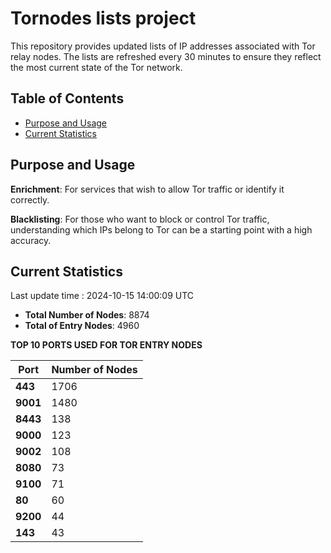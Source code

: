 # Tornodes lists project

This repository provides updated lists of IP addresses associated with Tor relay nodes. The lists are refreshed every 30 minutes to ensure they reflect the most current state of the Tor network.

## Table of Contents

- [Purpose and Usage](#purpose-and-usage)
- [Current Statistics](#current-statistics)


## Purpose and Usage

**Enrichment**: For services that wish to allow Tor traffic or identify it correctly.

**Blacklisting**: For those who want to block or control Tor traffic, understanding which IPs belong to Tor can be a starting point with a high accuracy.

## Current Statistics

Last update time : 2024-10-15 14:00:09 UTC

- **Total Number of Nodes**: 8874
- **Total of Entry Nodes**: 4960

**TOP 10 PORTS USED FOR TOR ENTRY NODES**

| **Port** | **Number of Nodes** |
|------|-----------------|
| **443**   | 1706  |
| **9001**   | 1480  |
| **8443**   | 138  |
| **9000**   | 123  |
| **9002**   | 108  |
| **8080**   | 73  |
| **9100**   | 71  |
| **80**   | 60  |
| **9200**   | 44  |
| **143**   | 43  |

